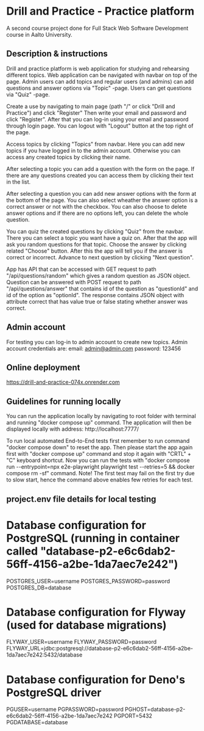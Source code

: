 # Drill and Practice - Practice platform

A second course project done for Full Stack Web Software Development course in Aalto University.

## Description & instructions
Drill and practice platform is web application for studying and rehearsing different topics. 
Web application can be navigated with navbar on top of the page. 
Admin users can add topics and regular users (and admins) can add questions and answer options via "Topic" -page.
Users can get questions via "Quiz" -page.

Create a use by navigating to main page (path "/" or click "Drill and Practice") and click "Register"
Then write your email and password and click "Register".
After that you can log-in using your email and password through login page.
You can logout with "Logout" button at the top right of the page.

Access topics by clicking "Topics" from navbar.
Here you can add new topics if you have logged in to the admin account.
Otherwise you can access any created topics by clicking their name.

After selecting a topic you can add a question with the form on the page.
If there are any questions created you can access them by clicking their text in the list.

After selecting a question you can add new answer options with the form at the bottom of the page.
You can also select wheather the answer option is a correct answer or not with the checkbox.
You can also choose to delete answer options and if there are no options left, you can delete the whole question.

You can quiz the created questions by clicking "Quiz" from the navbar.
There you can select a topic you want have a quiz on. After that the app will ask you random questions for that topic.
Choose the answer by clicking related "Choose" button. After this the app will tell you if the answer is correct or incorrect.
Advance to next question by clicking "Next question".

App has API that can be accessed with GET request to path "/api/questions/random" which gives a random question as JSON object.
Question can be answered with POST request to path "/api/questions/answer" that contains id of the question as "questionId" and id of the option as "optionId".
The response contains JSON object with attribute correct that has value true or false stating whether answer was correct.

## Admin account
For testing you can log-in to admin account to create new topics.
Admin account credentials are:
email: admin@admin.com
password: 123456

## Online deployment
https://drill-and-practice-074x.onrender.com

## Guidelines for running locally
You can run the application locally by navigating to root folder with terminal and running "docker compose up" command.
The application will then be displayed locally with address: http://localhost:7777/

To run local automated End-to-End tests first remember to run command "docker compose down" to reset the app.
Then please start the app again first with "docker compose up" command and stop it again with "CRTL" + "C" keyboard shortcut.
Now you can run the tests with "docker compose run --entrypoint=npx e2e-playwright playwright test --retries=5 && docker compose rm -sf" command.
Note! The first test may fail on the first try due to slow start, hence the command above enables few retries for each test.

## project.env file details for local testing

# Database configuration for PostgreSQL (running in container called "database-p2-e6c6dab2-56ff-4156-a2be-1da7aec7e242")
POSTGRES_USER=username
POSTGRES_PASSWORD=password
POSTGRES_DB=database

# Database configuration for Flyway (used for database migrations)
FLYWAY_USER=username
FLYWAY_PASSWORD=password
FLYWAY_URL=jdbc:postgresql://database-p2-e6c6dab2-56ff-4156-a2be-1da7aec7e242:5432/database

# Database configuration for Deno's PostgreSQL driver
PGUSER=username
PGPASSWORD=password
PGHOST=database-p2-e6c6dab2-56ff-4156-a2be-1da7aec7e242
PGPORT=5432
PGDATABASE=database

